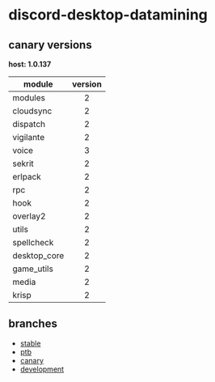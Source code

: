 # discord-desktop-datamining

## canary versions

**host: 1.0.137**

| module | version |
| ------ | :-----: |
| modules | 2 |
| cloudsync | 2 |
| dispatch | 2 |
| vigilante | 2 |
| voice | 3 |
| sekrit | 2 |
| erlpack | 2 |
| rpc | 2 |
| hook | 2 |
| overlay2 | 2 |
| utils | 2 |
| spellcheck | 2 |
| desktop_core | 2 |
| game_utils | 2 |
| media | 2 |
| krisp | 2 |

## branches

- [stable](https://github.com/OpenAsar/discord-desktop-datamining/tree/stable)
- [ptb](https://github.com/OpenAsar/discord-desktop-datamining/tree/ptb)
- [canary](https://github.com/OpenAsar/discord-desktop-datamining/tree/canary)
- [development](https://github.com/OpenAsar/discord-desktop-datamining/tree/development)